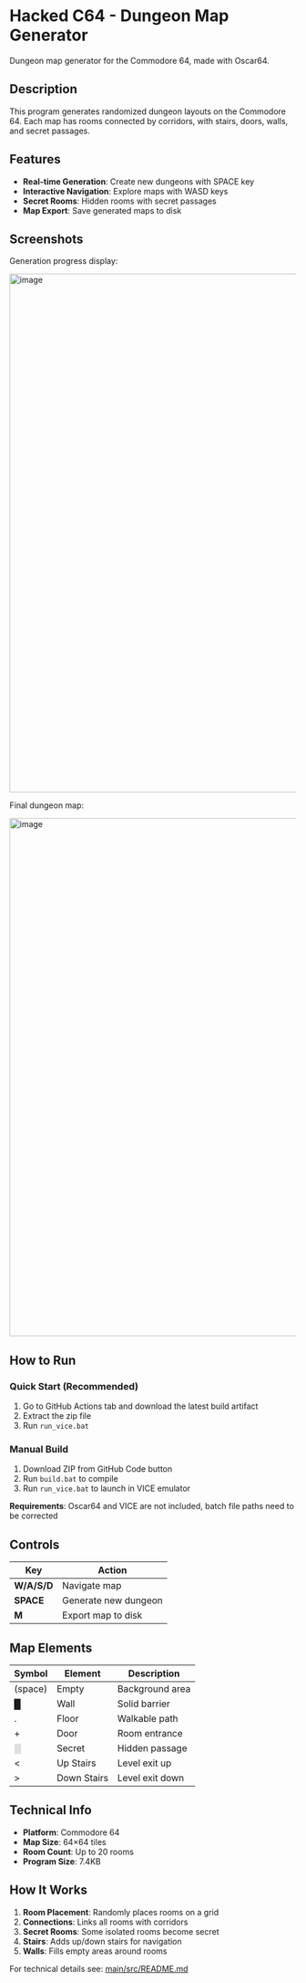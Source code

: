 # Hacked C64 - Dungeon Map Generator

Dungeon map generator for the Commodore 64, made with Oscar64.

## Description

This program generates randomized dungeon layouts on the Commodore 64. Each map has rooms connected by corridors, with stairs, doors, walls, and secret passages.

## Features

- **Real-time Generation**: Create new dungeons with SPACE key
- **Interactive Navigation**: Explore maps with WASD keys  
- **Secret Rooms**: Hidden rooms with secret passages
- **Map Export**: Save generated maps to disk

## Screenshots

Generation progress display:

<img width="1205" height="909" alt="image" src="https://github.com/user-attachments/assets/32b037af-7c1c-40b3-a288-7dc1ab5a5194" />

Final dungeon map:

<img width="1203" height="908" alt="image" src="https://github.com/user-attachments/assets/2fb6eab8-335f-4c00-909c-a2f2e453c627" />

## How to Run

### Quick Start (Recommended)

1. Go to GitHub Actions tab and download the latest build artifact
2. Extract the zip file
3. Run `run_vice.bat`

### Manual Build

1. Download ZIP from GitHub Code button
2. Run `build.bat` to compile
3. Run `run_vice.bat` to launch in VICE emulator

**Requirements**: Oscar64 and VICE are not included, batch file paths need to be corrected

## Controls

| Key | Action |
|-----|---------|
| **W/A/S/D** | Navigate map |
| **SPACE** | Generate new dungeon |
| **M** | Export map to disk |

## Map Elements

| Symbol | Element | Description |
|--------|---------|-------------|
| (space) | Empty | Background area |
| █ | Wall | Solid barrier |
| . | Floor | Walkable path |
| + | Door | Room entrance |
| ░ | Secret | Hidden passage |
| < | Up Stairs | Level exit up |
| > | Down Stairs | Level exit down |

## Technical Info

- **Platform**: Commodore 64
- **Map Size**: 64×64 tiles
- **Room Count**: Up to 20 rooms
- **Program Size**: 7.4KB

## How It Works

1. **Room Placement**: Randomly places rooms on a grid
2. **Connections**: Links all rooms with corridors
3. **Secret Rooms**: Some isolated rooms become secret
4. **Stairs**: Adds up/down stairs for navigation
5. **Walls**: Fills empty areas around rooms

For technical details see: [main/src/README.md](main/src/README.md)